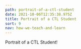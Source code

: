 ```yaml
---
path: portrait-of-a-ctl-student
date: 2021-10-06T12:35:38.975Z
title: Portrait of a CTL Student
sort: 9
nav: how-we-teach-and-learn
---
```


Portrait of a CTL Student!
